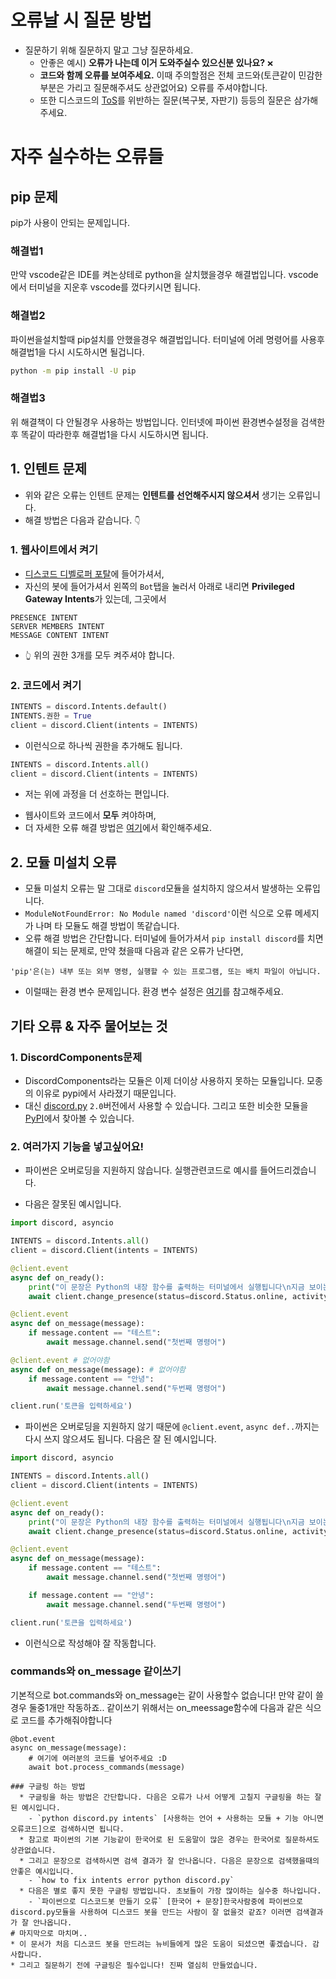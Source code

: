# 오류날 시 질문 방법
* 질문하기 위해 질문하지 말고 그냥 질문하세요.
  - 안좋은 예시) **오류가 나는데 이거 도와주실수 있으신분 있나요?** `❌`
  - **코드와 함께 오류를 보여주세요.** 이때 주의할점은 전체 코드와(토큰같이 민감한 부분은 가리고 질문해주셔도 상관없어요) 오류를 주셔야합니다.
  - 또한 디스코드의 [ToS](https://discord.com/terms)를 위반하는 질문(복구봇, 자판기) 등등의 질문은 삼가해주세요.

# 자주 실수하는 오류들

## pip 문제
pip가 사용이 안되는 문제입니다.

### 해결법1
만약 vscode같은 IDE를 켜논상테로 python을 살치했을경우 해결법입니다.
vscode에서 터미널을 지운후 vscode를 껐다키시면 됩니다.

### 해결법2
파이썬을설치할때 pip설치를 안했을경우 해결법입니다.
터미널에 어레 명령어를 사용후 해결법1을 다시 시도하시면 될겁니다.
```cmd
python -m pip install -U pip
```

### 해결법3
위 해결책이 다 안될경우 사용하는 방법입니다.
인터넷에 파이썬 환경변수설정을 검색한후 똑같이 따라한후 해결법1을 다시 시도하시면 됩니다.

## 1. 인텐트 문제
  * 위와 같은 오류는 인텐트 문제는 **인텐트를 선언해주시지 않으셔서** 생기는 오류입니다.
  * 해결 방법은 다음과 같습니다. `👇`
  ### 1. 웹사이트에서 켜기
  * [디스코드 디벨로퍼 포탈](https://discord.com/developers/applications)에 들어가셔서,
  * 자신의 봇에 들어가셔서 왼쪽의 `Bot`탭을 눌러서 아래로 내리면 **Privileged Gateway Intents**가 있는데, 그곳에서
  ```
  PRESENCE INTENT
  SERVER MEMBERS INTENT
  MESSAGE CONTENT INTENT
  ```
  * `👆️` 위의 권한 3개를 모두 켜주셔야 합니다.
  ### 2. 코드에서 켜기
  ```py
  INTENTS = discord.Intents.default()
  INTENTS.권한 = True
  client = discord.Client(intents = INTENTS)
  ```
  * 이런식으로 하나씩 권한을 추가해도 됩니다.
  ```py
  INTENTS = discord.Intents.all()
  client = discord.Client(intents = INTENTS)
  ```
  * 저는 위에 과정을 더 선호하는 편입니다.
  - 웹사이트와 코드에서 **모두** 켜야하며,
  - 더 자세한 오류 해결 방법은 [여기](https://discordpy.readthedocs.io/en/stable/intents.html)에서 확인해주세요.
## 2. **모듈 미설치 오류**
  * 모듈 미설치 오류는 말 그대로 `discord`모듈을 설치하지 않으셔서 발생하는 오류입니다.
  * `ModuleNotFoundError: No Module named 'discord'`이런 식으로 오류 메세지가 나며 타 모듈도 해결 방법이 똑같습니다.
  * 오류 해결 방법은 간단합니다. 터미널에 들어가셔서 `pip install discord`를 치면 해결이 되는 문제로, 만약 쳤을때 다음과 같은 오류가 난다면,
  ```
  'pip'은(는) 내부 또는 외부 명령, 실행할 수 있는 프로그램, 또는 배치 파일이 아닙니다.
  ```
  * 이럴때는 환경 변수 문제입니다. 환경 변수 설정은 [여기](https://anys4udoc.readthedocs.io/en/latest/attach/zz-python-install.html)를 참고해주세요.
## 기타 오류 & 자주 물어보는 것
### 1. DiscordComponents문제
  * DiscordComponents라는 모듈은 이제 더이상 사용하지 못하는 모듈입니다. 모종의 이유로 pypi에서 사라졌기 때문입니다.
  * 대신 [discord.py](https://discordpy.readthedocs.io/en/stable) `2.0`버전에서 사용할 수 있습니다. 그리고 또한 비슷한 모듈을 [PyPI](https://pypi.org)에서 찾아볼 수 있습니다.
### 2. 여러가지 기능을 넣고싶어요!
  * 파이썬은 오버로딩을 지원하지 않습니다. 실행관련코드로 예시를 들어드리겠습니다.
  - 다음은 잘못된 예시입니다.
  ```py
  import discord, asyncio

  INTENTS = discord.Intents.all() 
  client = discord.Client(intents = INTENTS)

  @client.event
  async def on_ready():
      print("이 문장은 Python의 내장 함수를 출력하는 터미널에서 실행됩니다\n지금 보이는 것 처럼 말이죠")
      await client.change_presence(status=discord.Status.online, activity=discord.Game("봇의 상태매세지"))

  @client.event
  async def on_message(message):
      if message.content == "테스트":
          await message.channel.send("첫번째 명령어")

  @client.event # 없어야함
  async def on_message(message): # 없어야함
      if message.content == "안녕":
          await message.channel.send("두번째 명령어")

  client.run('토큰을 입력하세요')
  ```
  - 파이썬은 오버로딩을 지원하지 않기 때문에 `@client.event`, `async def..`까지는 다시 쓰지 않으셔도 됩니다. 다음은 잘 된 예시입니다.
  ```py
  import discord, asyncio

  INTENTS = discord.Intents.all() 
  client = discord.Client(intents = INTENTS)

  @client.event
  async def on_ready():
      print("이 문장은 Python의 내장 함수를 출력하는 터미널에서 실행됩니다\n지금 보이는 것 처럼 말이죠")
      await client.change_presence(status=discord.Status.online, activity=discord.Game("봇의 상태매세지"))

  @client.event
  async def on_message(message):
      if message.content == "테스트":
          await message.channel.send("첫번째 명령어")

      if message.content == "안녕":
          await message.channel.send("두번째 명령어")

  client.run('토큰을 입력하세요')
  ```
  * 이런식으로 작성해야 잘 작동합니다.

### commands와 on_message 같이쓰기
기본적으로 bot.commands와 on_message는 같이 사용할수 없습니다! 만약 같이 쓸경우 둘중1개만 작동하죠..
같이쓰기 위해서는 on_meessage함수에 다음과 같은 식으로 코드를 추가해줘야합니다
```
@bot.event
async on_message(message):
    # 여기에 여러분의 코드를 넣어주세요 :D
    await bot.process_commands(message)

### 구글링 하는 방법
  * 구글링을 하는 방법은 간단합니다. 다음은 오류가 나서 어떻게 고칠지 구글링을 하는 잘 된 예시입니다.
    - `python discord.py intents` [사용하는 언어 + 사용하는 모듈 + 기능 아니면 오류코드]으로 검색하시면 됩니다.
  * 참고로 파이썬의 기본 기능같이 한국어로 된 도움말이 많은 경우는 한국어로 질문하셔도 상관없습니다.
  * 그리고 문장으로 검색하시면 검색 결과가 잘 안나옵니다. 다음은 문장으로 검색했을때의 안좋은 예시입니다.
    - `how to fix intents error python discord.py`
  * 다음은 별로 좋지 못한 구글링 방법입니다. 초보들이 가장 많이하는 실수중 하나입니다.
    - `파이썬으로 디스코드봇 만들기 오류` [한국어 + 문장]한국사람중에 파이썬으로 discord.py모듈을 사용하여 디스코드 봇을 만드는 사람이 잘 없을것 같죠? 이러면 검색결과가 잘 안나옵니다.
# 마지막으로 마치며..
* 이 문서가 처음 디스코드 봇을 만드려는 뉴비들에게 많은 도움이 되셨으면 좋겠습니다. 감사합니다.
* 그리고 질문하기 전에 구글링은 필수입니다! 진짜 열심히 만들었습니다.
